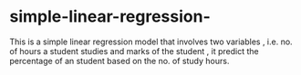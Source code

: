 # simple-linear-regression-
This is a simple linear regression  model that involves two variables , i.e. no. of hours a student studies and marks of the student , it predict the percentage of an student based on the no. of study hours.
